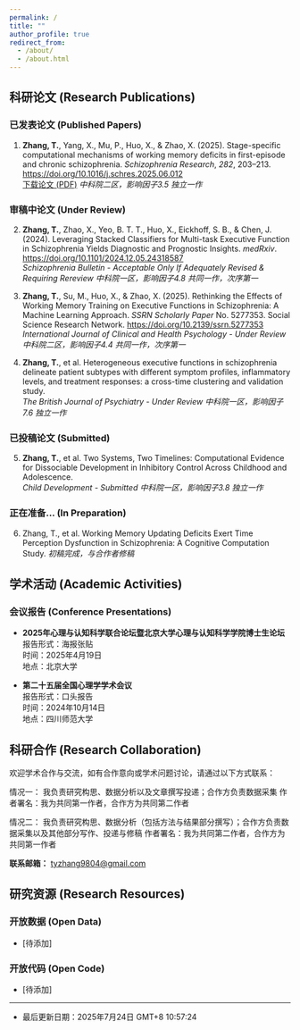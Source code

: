 ```yaml
---
permalink: /
title: ""
author_profile: true
redirect_from: 
  - /about/
  - /about.html
---
```


## 科研论文 (Research Publications)

### 已发表论文 (Published Papers)
1. **Zhang, T.**, Yang, X., Mu, P., Huo, X., & Zhao, X. (2025). Stage-specific computational mechanisms of working memory deficits in first-episode and chronic schizophrenia. *Schizophrenia Research*, *282*, 203–213. https://doi.org/10.1016/j.schres.2025.06.012  
   [下载论文 (PDF)](https://tyzhang98.github.io/zhang/files/paper1.pdf)
   *中科院二区，影响因子3.5*
   *独立一作*

### 审稿中论文 (Under Review)
2. **Zhang, T.**, Zhao, X., Yeo, B. T. T., Huo, X., Eickhoff, S. B., & Chen, J. (2024). Leveraging Stacked Classifiers for Multi-task Executive Function in Schizophrenia Yields Diagnostic and Prognostic Insights. *medRxiv*. https://doi.org/10.1101/2024.12.05.24318587  
   *Schizophrenia Bulletin - Acceptable Only If Adequately Revised & Requiring Rereview*
   *中科院一区，影响因子4.8*
   *共同一作，次序第一*

3. **Zhang, T.**, Su, M., Huo, X., & Zhao, X. (2025). Rethinking the Effects of Working Memory Training on Executive Functions in Schizophrenia: A Machine Learning Approach. *SSRN Scholarly Paper* No. 5277353. Social Science Research Network. https://doi.org/10.2139/ssrn.5277353
  *International Journal of Clinical and Health Psychology - Under Review*
  *中科院二区，影响因子4.4*
  *共同一作，次序第一*

4. **Zhang, T.**, et al. Heterogeneous executive functions in schizophrenia delineate patient subtypes with different symptom profiles, inflammatory levels, and treatment responses: a cross-time clustering and validation study.  
  *The British Journal of Psychiatry - Under Review*
  *中科院一区，影响因子7.6*
  *独立一作*

### 已投稿论文 (Submitted)
5. **Zhang, T.**, et al. Two Systems, Two Timelines: Computational Evidence for Dissociable Development in Inhibitory Control Across Childhood and Adolescence.  
  *Child Development - Submitted*
  *中科院一区，影响因子3.8*
  *独立一作*

### 正在准备... (In Preparation)
6. Zhang, T., et al. Working Memory Updating Deficits Exert Time Perception Dysfunction in Schizophrenia: A Cognitive Computation Study.
  *初稿完成，与合作者修稿*


## 学术活动 (Academic Activities)

### 会议报告 (Conference Presentations)
- **2025年心理与认知科学联合论坛暨北京大学心理与认知科学学院博士生论坛**  
  报告形式：海报张贴  
  时间：2025年4月19日  
  地点：北京大学

- **第二十五届全国心理学学术会议**  
  报告形式：口头报告  
  时间：2024年10月14日  
  地点：四川师范大学

## 科研合作 (Research Collaboration)

欢迎学术合作与交流，如有合作意向或学术问题讨论，请通过以下方式联系：

情况一： 我负责研究构思、数据分析以及文章撰写投递；合作方负责数据采集
作者署名：我为共同第一作者，合作方为共同第二作者

情况二： 我负责研究构思、数据分析（包括方法与结果部分撰写）；合作方负责数据采集以及其他部分写作、投递与修稿
作者署名：我为共同第二作者，合作方为共同第一作者

**联系邮箱：** tyzhang9804@gmail.com

## 研究资源 (Research Resources)


### 开放数据 (Open Data)
- [待添加]

### 开放代码 (Open Code)
- [待添加]

---
- 最后更新日期：2025年7月24日 GMT+8 10:57:24